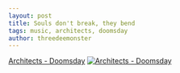 ```yaml
---
layout: post
title: Souls don't break, they bend
tags: music, architects, doomsday
author: threedeemonster
---
```


[Architects - Doomsday](https://www.youtube.com/watch?v=RvWbcK3YQ_o)
[![Architects - Doomsday](https://threedeemonster.mo.cloudinary.net/assets/mqdefault_6s.webp)](https://www.youtube.com/watch?v=RvWbcK3YQ_o "Architects - Doomsday")